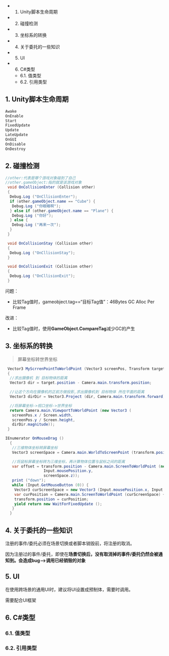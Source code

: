 <!-- TOC -->

- 1. Unity脚本生命周期
- 2. 碰撞检测
- 3. 坐标系的转换
- 4. 关于委托的一些知识
- 5. UI
- 6. C#类型
    - 6.1. 值类型
    - 6.2. 引用类型

<!-- /TOC -->

## 1. Unity脚本生命周期

```cs
Awake
OnEnable
Start
FixedUpdate
Update
LateUpdate
OnGUI
OnDisable
OnDestroy
```

## 2. 碰撞检测

```cs
//other:代表是哪个游戏对象碰到了自己
//other.gameObject:指的就是该游戏对象
 void OnCollisionEnter (Collision other)
 {
  Debug.Log ("OnCllisionEnter");
  if (other.gameObject.name == "Cube") {
   Debug.Log ("你眼瞎啊");
  } else if (other.gameObject.name == "Plane") {
   Debug.Log ("你好");
  } else {
   Debug.Log ("再来一次");
  }
 }

 void OnCollisionStay (Collision other)
 {
  Debug.Log ("OnCllisionStay");
 }

 void OnCollisionExit (Collision other)
 {
  Debug.Log ("OnCllisionExit");
 }

```

问题：
- 比较Tag值时，gameobject.tag==“目标Tag值”：46Bytes GC Alloc Per Frame
  
改进：
- 比较Tag值时，使用**GameObject.CompareTag**减少GC的产生

## 3. 坐标系的转换

> 屏幕坐标转世界坐标

```cs
 Vector3 MyScrrenPointToWorldPoint (Vector3 screenPos, Transform target)
 {
  //求出摄像机 到 目标物体的距离
  Vector3 dir = target.position - Camera.main.transform.position;

  //让这个方向在摄像机的正前方做投影,求出摄像机到 目标物体 所在平面的距离
  Vector3 dirDir = Vector3.Project (dir, Camera.main.transform.forward);

  //将屏幕坐标->视口坐标->世界坐标
  return Camera.main.ViewportToWorldPoint (new Vector3 (
   screenPos.x / Screen.width,
   screenPos.y / Screen.height,
   dirDir.magnitude));
 }
```

```cs
IEnumerator OnMouseDrag ()
  {
   //三维物体坐标转屏幕坐标
   Vector3 screenSpace = Camera.main.WorldToScreenPoint (transform.position);

   //将鼠标屏幕坐标转为三维坐标，再计算物体位置与鼠标之间的距离
   var offset = transform.position - Camera.main.ScreenToWorldPoint (new Vector3 (Input.mousePosition.x,
                 Input.mousePosition.y,
                 screenSpace.z));
   print ("down");
   while (Input.GetMouseButton (0)) {
    Vector3 curScreenSpace = new Vector3 (Input.mousePosition.x, Input.mousePosition.y, screenSpace.z);
    var curPosition = Camera.main.ScreenToWorldPoint (curScreenSpace) + offset;
    transform.position = curPosition;
    yield return new WaitForFixedUpdate ();
   }
  }
```

## 4. 关于委托的一些知识

注册的事件/委托必须在场景切换或者脚本销毁前，将注册的取消。

因为注册过的事件/委托，即使在**场景切换后，没有取消掉的事件/委托仍然会被通知到。会造成bug-->调用已经销毁的对象**

## 5. UI

在使用跨场景的通用UI时，建议将UI设置成预制体，需要时调用。

需要配合UI框架

## 6. C#类型

### 6.1. 值类型

### 6.2. 引用类型
